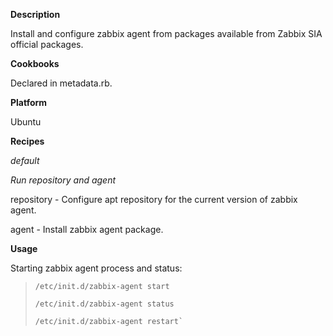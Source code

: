 **Description**

Install and configure zabbix agent from packages available from Zabbix SIA official packages.

**Cookbooks**

Declared in metadata.rb.

**Platform**

Ubuntu


**Recipes**

*default*

*Run repository and agent*

repository - Configure apt repository for the current version of zabbix agent.

agent - Install zabbix agent package.


**Usage**


Starting zabbix agent process and status:

> ```
> /etc/init.d/zabbix-agent start
> 
> /etc/init.d/zabbix-agent status
> 
> /etc/init.d/zabbix-agent restart`
> ```

